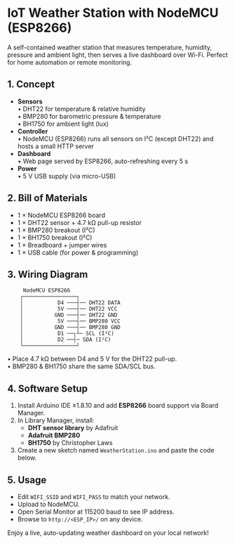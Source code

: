 # IoT Weather Station with NodeMCU (ESP8266)

A self-contained weather station that measures temperature, humidity, pressure and ambient light, then serves a live dashboard over Wi-Fi. Perfect for home automation or remote monitoring.

## 1. Concept
- **Sensors**  
  • DHT22 for temperature & relative humidity  
  • BMP280 for barometric pressure & temperature  
  • BH1750 for ambient light (lux)  
- **Controller**  
  • NodeMCU (ESP8266) runs all sensors on I²C (except DHT22) and hosts a small HTTP server  
- **Dashboard**  
  • Web page served by ESP8266, auto-refreshing every 5 s  
- **Power**  
  • 5 V USB supply (via micro-USB)  

## 2. Bill of Materials
- 1 × NodeMCU ESP8266 board  
- 1 × DHT22 sensor + 4.7 kΩ pull-up resistor  
- 1 × BMP280 breakout (I²C)  
- 1 × BH1750 breakout (I²C)  
- 1 × Breadboard + jumper wires  
- 1 × USB cable (for power & programming)

## 3. Wiring Diagram

         NodeMCU ESP8266
        ┌─────────────────┐
        │           D4 ───┤── DHT22 DATA  
        │           5V ───┤── DHT22 VCC
        │          GND ───┤── DHT22 GND
        │           5V ───┤── BMP280 VCC
        │          GND ───┤── BMP280 GND
        │           D1 ──┐┴─ SCL (I²C)
        │           D2 ──┤─ SDA (I²C)
        └─────────────────┘

• Place 4.7 kΩ between D4 and 5 V for the DHT22 pull-up.  
• BMP280 & BH1750 share the same SDA/SCL bus.

## 4. Software Setup
1. Install Arduino IDE ≥1.8.10 and add **ESP8266** board support via Board Manager.  
2. In Library Manager, install:
   - **DHT sensor library** by Adafruit  
   - **Adafruit BMP280**  
   - **BH1750** by Christopher Laws  
3. Create a new sketch named `WeatherStation.ino` and paste the code below.

## 5. Usage
- Edit `WIFI_SSID` and `WIFI_PASS` to match your network.  
- Upload to NodeMCU.  
- Open Serial Monitor at 115200 baud to see IP address.  
- Browse to `http://<ESP_IP>/` on any device.

Enjoy a live, auto-updating weather dashboard on your local network!

